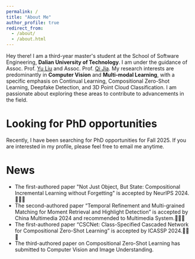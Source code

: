 ```yaml
---
permalink: /
title: "About Me"
author_profile: true
redirect_from: 
  - /about/
  - /about.html
---
```


Hey there! I am a third-year master's student at the School of Software Engineering, **Dalian University of Technology**. I am under the guidance of Assoc. Prof. [Yu Liu](https://liuyudut.github.io) and Assoc. Prof. [Qi Jia](http://faculty.dlut.edu.cn/guqi/zh_CN/index.htm). My research interests are predominantly in **Computer Vision** and **Multi-modal Learning**, with a specific emphasis on Continual Learning, Compositional Zero-Shot Learning, Deepfake Detection, and 3D Point Cloud Classification. I am passionate about exploring these areas to contribute to advancements in the field.

Looking for PhD opportunities
======
Recently, I have been searching for PhD opportunities for Fall 2025. If you are interested in my profile, please feel free to email me anytime.

News
======
* The first-authored paper "Not Just Object, But State: Compositional Incremental Learning without Forgetting" is accepted by NeurIPS 2024.🎉🎉🎉
* The second-authored paper “Temporal Refinement and Multi-grained Matching for Moment Retrieval and Highlight Detection” is accepted by China Multimedia 2024 and recommended to Multimedia System.🎉🎉🎉
* The first-authored paper “CSCNet: Class-Specified Cascaded Network for Compositional Zero-Shot Learning” is accepted by ICASSP 2024.🎉🎉🎉
* The third-authored paper on Compositional Zero-Shot Learning has submitted to Computer Vision and Image Understanding.
